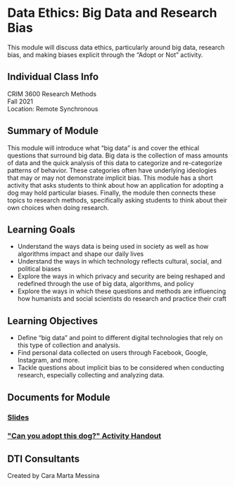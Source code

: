 # Data Ethics: Big Data and Research Bias
This module will discuss data ethics, particularly around big data, research bias, and making biases explicit through the “Adopt or Not” activity.

## Individual Class Info
CRIM 3600 Research Methods
<br>
Fall 2021
<br>
Location: Remote Synchronous
<br>

## Summary of Module
This module will introduce what “big data” is and cover the ethical questions that surround big data. Big data is the collection of mass amounts of data and the quick analysis of this data to categorize and re-categorize patterns of behavior. These categories often have underlying ideologies that may or may not demonstrate implicit bias. This module has a short activity that asks students to think about how an application for adopting a dog may hold particular biases. Finally, the module then connects these topics to research methods, specifically asking students to think about their own choices when doing research.

## Learning Goals
- Understand the ways data is being used in society as well as how algorithms impact and shape our daily lives
- Understand the ways in which technology reflects cultural, social, and political biases
- Explore the ways in which privacy and security are being reshaped and redefined through the use of big data, algorithms, and policy
- Explore the ways in which these questions and methods are influencing how humanists and social scientists do research and practice their craft


## Learning Objectives
- Define “big data” and point to different digital technologies that rely on this type of collection and analysis.
- Find personal data collected on users through Facebook, Google, Instagram, and more.
- Tackle questions about implicit bias to be considered when conducting research, especially collecting and analyzing data.

## Documents for Module

### [Slides](https://github.com/NULabNortheastern/digitalassignmentshowcase/blob/master/data_ethics/criminal_justice_research_methods_fall2021_marshall/marshall%20fall%202021%20data%20ethics%20criminal%20research%20methods%20slides.pptx.pdf)

### ["Can you adopt this dog?" Activity Handout](https://github.com/NULabNortheastern/digitalassignmentshowcase/blob/master/data_ethics/criminal_justice_research_methods_fall2021_marshall/Can%20you%20adopt%20this%20dog_%20Handout.docx.pdf)

## DTI Consultants
Created by Cara Marta Messina

